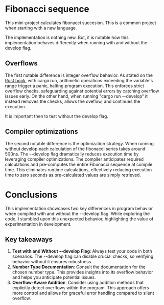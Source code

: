 # Fibonacci sequence
This mini-project calculates fibonacci succesion. This is a common project when starting with a new language.

The implementation is nothing new. But, it is notable how this implementation  behaves differently when running with and without the --develop flag.

## Overflows

The first notable difference is integer overflow behavior. As stated on the [Rust book](https://doc.rust-lang.org/book/ch03-02-data-types.html#integer-overflow), with cargo run, arithmetic operations exceeding the variable's range trigger a panic, halting program execution. This enforces strict overflow checks, safeguarding against potential errors by catching overflow issues early. On the other hand, when running "cargo run --develop" it instead removes the checks, allows the oveflow, and continues the execution.

It is important then to test without the develop flag.

## Compiler optimizations

The second notable difference is the optimization strategy. When running without develop each calculation of the fibonacci series takes around 500ns. The --develop flag dramatically reduces execution time by leveraging compiler optimizations. The compiler anticipates required calculations and pre-computes the entire Fibonacci sequence at compile time. This eliminates runtime calculations, effectively reducing execution time to zero seconds as pre-calculated values are simply retrieved. 

# Conclusions

This implementation showcases two key differences in program behavior when compiled with and without the --develop flag.  While exploring the code, I stumbled upon this unexpected behavior, highlighting the value of experimentation in development.


## Key takeaways

1. **Test with and Without --develop Flag**: Always test your code in both scenarios. The --develop flag can disable crucial checks, so verifying behavior without it ensures robustness.
2. **Number Type Documentation**: Consult the documentation for the chosen number type. This provides insights into its overflow behavior and helps you anticipate potential issues.
3. **Overflow-Aware Addition**: Consider using addition methods that explicitly detect overflows within the program. This approach offers more control and allows for graceful error handling compared to silent overflow.
